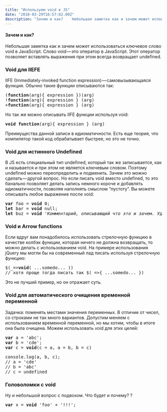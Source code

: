```yaml
---
title: "Используем void в JS"
date: "2018-03-29T16:57:02.00Z"
description: "Зачем и как?    Небольшая заметка как и зачем может использоваться ключевое слово void в JavaScript. Слово void — это оператор в"
---
```


<h4>Зачем и как?</h4>

<p>Небольшая заметка как и зачем может использоваться ключевое слово void в JavaScript. Слово void — это оператор в JavaScript. Этот оператор позволяет вставлять выражения при этом всегда возвращает undefined.</p>
<h3>Void для IIEFE</h3>
<p>IIFE (Immediately-invoked function expression) — самовызывающаяся функция. Обычно такие функции описываются так:</p>
<pre>(<strong>function</strong>(arg){ expression })(arg)<br>!<strong>function</strong>(arg){ expression } (arg)<br>+<strong>function</strong>(arg){ expression } (arg)</pre>
<p>Но так же можно описывать IIFE функции используя void:</p>
<pre><strong>void</strong> <strong>function</strong>(arg){ expression } (arg)</pre>
<p>Преимущества данной записи в идиоматичности. Есть еще теория, что компилятор такой код обрабатывает быстрее, но это не точно.</p>
<h3>Void для истинного Undefined</h3>
<p>В JS есть специальный тип undefined, который так же записывается, как и называется и при этом не является ключевым словом. Поэтому undefined можно переопределить и подменить. Зачем это можно сделать — другой вопрос. Но если писать void вместо undefined, то это банально позволяет делать запись немного короче и добавлять идиоматичности, позволяя наполнять смыслом “пустоту”. Вы можете описывать любое выражение после void:</p>
<pre><strong>var</strong> foo = <strong>void</strong> 0;<br><strong>let</strong> bar = <strong>void</strong> null;<br><strong>let</strong> buz = <strong>void</strong> <em>'Комментарий, описывающий что это и зачем. Удобно'</em>;</pre>

<h3>Void и Arrow functions</h3>
<p>Если вдруг вам понадобилось использовать стрелочную функцию в качестве колбэк функции, которая ничего не должна возвращать, то можно делать с использованием void. На примере использования jQuery мы могли бы на современный лад писать используя стрелочную функцию:</p>
<pre>$(_=&gt;<strong>void</strong>( ...somedo... ))<br>// хотя проще тогда писать так $(_=&gt;{ ...somedo... })</pre>
<p>Это не лучший пример, но он отражает суть.</p>
<h3>Void для автоматического очищения временной переменной</h3>
<p>Задачка: поменять местами значения переменных. В отличие от чисел, со строками не так много вариантов. Допустим меняем с использованием временной переменной, но мы хотим, чтобы в итоге она была очищена. Можем использовать void для этих целей:</p>
<pre><strong>var</strong> a = 'abc';<br><strong>var</strong> b = 'cde';<br><strong>var</strong> c = <strong>void</strong>(c = a, a = b, b = c)</pre>
<pre>console.log(a, b, c);<br>// a = 'cde'<br>// b = 'abc'<br>// c = undefined</pre>
<h3>Головоломки с void</h3>
<p>Ну и небольшой вопрос с подвохом. Что будет и почему? ?</p>
<pre><strong>var</strong> x = <strong>void</strong> 'foo' + '!!!';</pre>


